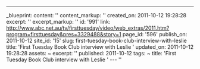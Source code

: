 ---
_blueprint:
  content: ''
  content_markup: ''
  created_on: 2011-10-12 19:28:28
  excerpt: ''
  excerpt_markup: ''
  id: '991'
  link: http://www.abc.net.au/tv/firsttuesday/video/web_extras/2011.htm?program=firsttuesday&pres=3329488&story=1
  page_id: '596'
  publish_on: 2011-10-12
  site_id: '15'
  slug: first-tuesday-book-club-interview-with-leslie
  title: 'First Tuesday Book Club interview with Leslie '
  updated_on: 2011-10-12 19:28:28
assets: ~
excerpt: ''
published: 2011-10-12
tags: ~
title: 'First Tuesday Book Club interview with Leslie '
--- ''
